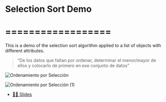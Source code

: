 # Selection Sort Demo
# ==================

This is a demo of the selection sort algorithm applied to a list of objects with different attributes.

>  “De los datos que faltan por ordenar, determinar el menor/mayor de ellos y colocarlo de primero en ese conjunto de datos”

![Ordenamiento por Selección](https://github.com/JoseGomez14/selection-sort-demo/assets/110755221/82c84447-7a85-454c-b2cb-ab13d7998e82)

![Ordenamiento por Selección (1)](https://github.com/JoseGomez14/selection-sort-demo/assets/110755221/005e5274-bd0c-4c25-bfdc-b7fc80c4e99f)

- [👨‍💻 Slides](https://www.canva.com/design/DAFtCBxWv1Q/VKhr1Z03OSUcq2n0C-kI9w/view?utm_content=DAFtCBxWv1Q&utm_campaign=designshare&utm_medium=link&utm_source=publishsharelink)




